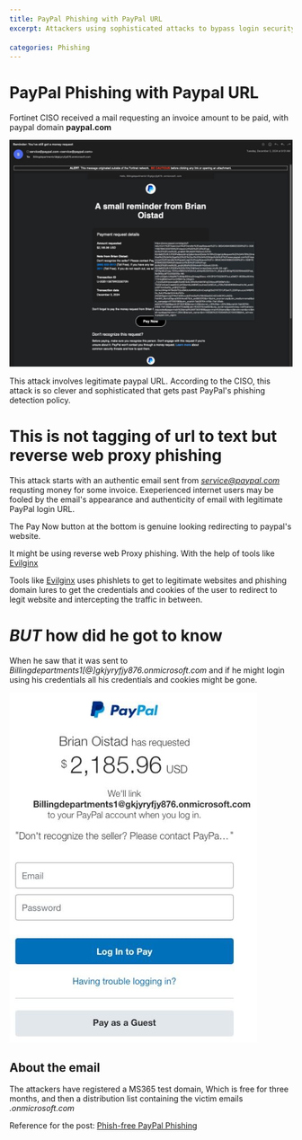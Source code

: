 ```yaml
---
title: PayPal Phishing with PayPal URL 
excerpt: Attackers using sophisticated attacks to bypass login security

categories: Phishing
---
```


# PayPal Phishing with Paypal URL

Fortinet CISO received a mail requesting an invoice amount to be paid, with paypal domain **paypal.com**

![](/assets/images/paypal-phishing.jpeg)

This attack involves legitimate paypal URL. According to the CISO, this attack is so clever and sophisticated that gets past PayPal's
phishing detection policy.

# This is not tagging of url to text but reverse web proxy phishing

This attack starts with an authentic email sent from *service@paypal.com* requsting money for some invoice. Exeperienced internet
users may be fooled by the email's appearance and authenticity of email with legitimate PayPal login URL.

The Pay Now button at the bottom is genuine looking redirecting to paypal's website.

It might be using reverse web Proxy phishing. With the help of tools like
[Evilginx](https://github.com/kgretzky/evilginx2)

Tools like [Evilginx](https://github.com/kgretzky/evilginx2) uses phishlets to get to legitimate websites and phishing domain lures
to get the credentials and cookies of the user to redirect to legit website and intercepting the traffic in between.

# *BUT* how did he got to know 

When he saw that it was sent to *Billingdepartments1[@]gkjyryfjy876.onmicrosoft.com* and if he might login using his credentials all 
his credentials and cookies might be gone.

![](/assets/images/fig04.jpeg)

## About the email

The attackers have registered a MS365 test domain, Which is free for three months, and then a distribution list containing the victim emails *.onmicrosoft.com*


Reference for the post: [Phish-free PayPal Phishing](https://www.fortinet.com/blog/threat-research/phish-free-paypal-phishing)